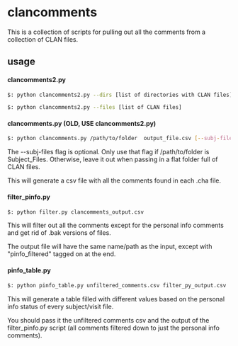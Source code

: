 # clancomments

This is a collection of scripts for pulling out all the comments from a collection of CLAN files.

## usage


#### clancomments2.py

```bash
$: python clancomments2.py --dirs [list of directories with CLAN files]
```


```bash
$: python clancomments2.py --files [list of CLAN files]
```






#### clancomments.py (OLD, USE clancomments2.py)

```bash
$: python clancomments.py /path/to/folder  output_file.csv [--subj-files]
```

The --subj-files flag is optional. Only use that flag if /path/to/folder is Subject_Files. Otherwise, leave it out
when passing in a flat folder full of CLAN  files. 

This will generate a csv file with all the comments found in each .cha file.

#### filter_pinfo.py

```bash
$: python filter.py clancomments_output.csv
```

This will filter out all the comments except for the personal info comments and get rid of .bak versions of files.

The output file will have the same name/path as the input, except with "pinfo_filtered" tagged on at the end.

#### pinfo_table.py

```bash
$: python pinfo_table.py unfiltered_comments.csv filter_py_output.csv
```

This will generate a table filled with different values based on the personal info status of every subject/visit file.

You should pass it the unfiltered comments csv and the output of the filter_pinfo.py script (all comments filtered down to just the personal info comments).
